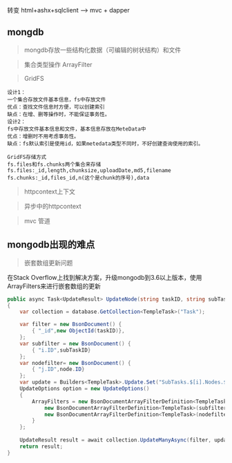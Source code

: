 转变
html+ashx+sqlclient --> mvc + dapper

## mongdb

>mongdb存放一些结构化数据（可编辑的树状结构）和文件

>集合类型操作
ArrayFilter

>GridFS

    设计1：
    一个集合存放文件基本信息，fs中存放文件
    优点：查找文件信息时方便，可以创建索引
    缺点：在增、删等操作时，不能保证事务性。
    设计2：
    fs中存放文件基本信息和文件，基本信息存放在MeteData中
    优点：增删时不用考虑事务性。
    缺点：fs默认索引是使用id，如果metedata类型不同时，不好创建查询使用的索引。

    GridFS存储方式
    fs.files和fs.chunks两个集合来存储
    fs.files:_id,length,chunksize,uploadDate,md5,filename
    fs.chunks:_id,files_id,n(这个是chunk的序号),data


>httpcontext上下文

>异步中的httpcontext

>mvc 管道

## mongodb出现的难点

>嵌套数组更新问题

在Stack Overflow上找到解决方案，升级mongodb到3.6以上版本，使用ArrayFilters来进行嵌套数组的更新

```csharp
public async Task<UpdateResult> UpdateNode(string taskID, string subTaskID, Node node)
{
    var collection = database.GetCollection<TempleTask>("Task");

    var filter = new BsonDocument() {
        { "_id",new ObjectId(taskID)},
    };
    var subfilter = new BsonDocument() {
        { "i.ID",subTaskID}
    };
    var nodefilter= new BsonDocument() {
        { "j.ID",node.ID}
    };
    var update = Builders<TempleTask>.Update.Set("SubTasks.$[i].Nodes.$[j]", node);
    UpdateOptions option = new UpdateOptions()
    {
        ArrayFilters = new BsonDocumentArrayFilterDefinition<TempleTask>[] {
            new BsonDocumentArrayFilterDefinition<TempleTask>(subfilter),
            new BsonDocumentArrayFilterDefinition<TempleTask>(nodefilter)
        }
    };
    
    UpdateResult result = await collection.UpdateManyAsync(filter, update, option);
    return result;
}
```